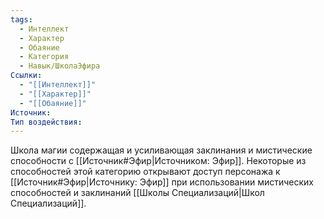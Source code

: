 ```yaml
---
tags:
  - Интеллект
  - Характер
  - Обаяние
  - Категория
  - Навык/ШколаЭфира
Ссылки:
  - "[[Интеллект]]"
  - "[[Характер]]"
  - "[[Обаяние]]"
Источник:
Тип воздействия:
---
```

Школа магии содержащая и усиливающая заклинания и мистические способности с [[Источник#Эфир|Источником: Эфир]]. Некоторые из способностей этой категорию открывают доступ персонажа к [[Источник#Эфир|Источнику: Эфир]] при использовании мистических способностей и заклинаний [[Школы Специализаций|Школ Специализаций]]. 